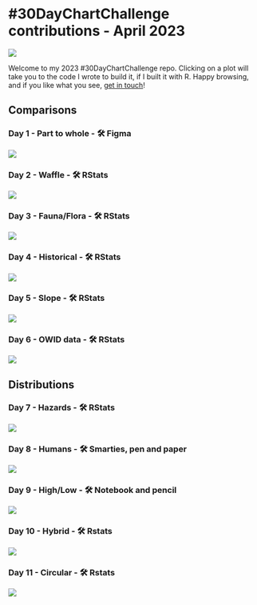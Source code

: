 \#30DayChartChallenge contributions - April 2023
================

![](plots/2023_banner.jpg)

Welcome to my 2023 \#30DayChartChallenge repo. Clicking on a plot will
take you to the code I wrote to build it, if I built it with R. Happy
browsing, and if you like what you see, [get in
touch](https://twitter.com/cararthompson)!

## Comparisons

### Day 1 - Part to whole - 🛠️ Figma

![](plots/day01_part-to-whole.png)

### Day 2 - Waffle - 🛠️ RStats

<a href='scripts/day_02_waffles.R' target='_blank'><img src="plots/day02_waffles.png"></a>

### Day 3 - Fauna/Flora - 🛠️ RStats

<a href='scripts/day03_flora-fauna.R' target='_blank'><img src="plots/day03_flora.gif"></a>

### Day 4 - Historical - 🛠️ RStats

<a href='scripts/day03_historical.R' target='_blank'><img src="plots/day04_historical.png"></a>

### Day 5 - Slope - 🛠️ RStats

![](https://www.cararthompson.com/data/about/about_timeline.png)

### Day 6 - OWID data - 🛠️ RStats

<a href='scripts/day06_owid.R' target='_blank'><img src="plots/day06_owid.png"></a>

## Distributions

### Day 7 - Hazards - 🛠️ RStats

<a href='scripts/day07_hazards.R' target='_blank'><img src="plots/day07_hazards.png"></a>

### Day 8 - Humans - 🛠️ Smarties, pen and paper

![](plots/day08_humans.gif)

### Day 9 - High/Low - 🛠 Notebook and pencil

![](plots/day09_highlow.jpg)

### Day 10 - Hybrid - 🛠 Rstats

<a href='scripts/day10_hybrid.R' target='_blank'><img src="plots/day10_hybrid.png"></a>

### Day 11 - Circular - 🛠 Rstats

<a href='scripts/day11_circular.R' target='_blank'><img src="plots/day11_circular.png"></a>
